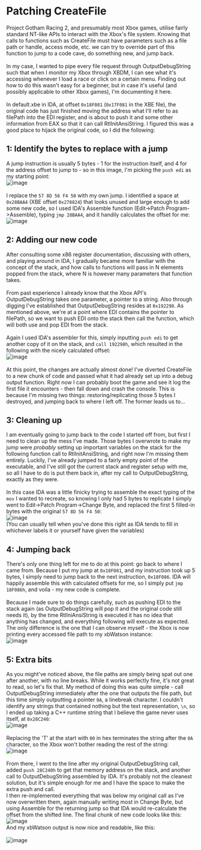 # Patching CreateFile
Project Gotham Racing 2, and presumably most Xbox games, utilise fairly standard NT-like APIs to interact with the Xbox's file system. Knowing that calls to functions such as CreateFile must have parameters such as a file path or handle, access mode, etc. we can try to override part of this function to jump to a code cave, do something new, and jump back.\
\
In my case, I wanted to pipe every file request through OutputDebugString such that when I monitor my Xbox through XBDM, I can see what it's accessing whenever I load a race or click on a certain menu. Finding out how to do this wasn't easy for a beginner, but in case it's useful (and possibly applicable to other Xbox games), I'm documenting it here.\
\
In default.xbe in IDA, at offset `0x18F081` (`0x17F081` in the XBE file), the original code has just finished moving the address what I'll refer to as filePath into the EDI register, and is about to push it and some other information from EAX so that it can call RtlInitAnsiString. I figured this was a good place to hijack the original code, so I did the following:
## 1: Identify the bytes to replace with a jump
A jump instruction is usually 5 bytes - 1 for the instruction itself, and 4 for the address offset to jump to - so in this image, I'm picking the `push edi` as my starting point:\
![image](https://github.com/AJB-Tech/PGR2Doc/assets/12451453/42bc7e8f-3744-4607-acb8-e010b0c33683)\
\
I replace the `57 8D 56 F4 50` with my own jump. I identified a space at `0x28BAA4` (XBE offset `0x278824`) that looks unused and large enough to add some new code, so I used IDA's Assemble function (Edit->Patch Program->Assemble), typing `jmp 28BAA4`, and it handily calculates the offset for me:\
![image](https://github.com/AJB-Tech/PGR2Doc/assets/12451453/638cde4e-4a43-44ba-9f81-46ae1218443a)

## 2: Adding our new code
After consulting some x86 register documentation, discussing with others, and playing around in IDA, I gradually became more familiar with the concept of the stack, and how calls to functions will pass in N elements popped from the stack, where N is however many parameters that function takes.\
\
From past experience I already know that the Xbox API's OutputDebugString takes one parameter, a pointer to a string. Also through digging I've established that OutputDebugString resides at `0x192298`. As mentioned above, we're at a point where EDI contains the pointer to filePath, so we want to push EDI onto the stack then call the function, which will both use and pop EDI from the stack.\
\
Again I used IDA's assembler for this, simply inputting `push edi` to get another copy of it on the stack, and `call 192298h`, which resulted in the following with the nicely calculated offset:\
![image](https://github.com/AJB-Tech/PGR2Doc/assets/12451453/975d72be-4ae2-4df0-9e70-f318b76e51b2)\
\
At this point, the changes are actually almost done! I've diverted CreateFile to a new chunk of code and passed what it had already set up into a debug output function. Right now I can probably boot the game and see it log the first file it encounters - then fall down and crash the console. This is because I'm missing two things: restoring/replicating those 5 bytes I destroyed, and jumping back to where I left off. The former leads us to...

## 3: Cleaning up
I am eventually going to jump back to the code I started off from, but first I need to clean up the mess I've made. Those bytes I overwrote to make my jump were _probably_ setting up important variables on the stack for the following function call to RtlInitAnsiString, and right now I'm missing them entirely. Luckily, I've already jumped to a fairly empty point of the executable, and I've still got the current stack and register setup with me, so all I have to do is put them back in, after my call to OutputDebugString, exactly as they were.\
\
In this case IDA was a little finicky trying to assemble the exact typing of the `mov` I wanted to recreate, so knowing I only had 5 bytes to replicate I simply went to Edit->Patch Program->Change Byte, and replaced the first 5 filled-in bytes with the original `57 8D 56 F4 50`:\
![image](https://github.com/AJB-Tech/PGR2Doc/assets/12451453/8dc9f073-66fb-480b-8b99-fc2b12788d41)\
(You can usually tell when you've done this right as IDA tends to fill in whichever labels it or yourself have given the variables)

## 4: Jumping back
There's only one thing left for me to do at this point: go back to where I came from. Because I put my jump at `0x18F081`, and my instruction took up 5 bytes, I simply need to jump back to the next instruction, `0x18F086`. IDA will happily assemble this with calculated offsets for me, so I simply put `jmp 18F086h`, and voila - my new code is complete.\
\
Because I made sure to do things carefully, such as pushing EDI to the stack again (as OutputDebugString will pop it and the original code still needs it), by the time RtlIniAnsiString is executed it has no idea that anything has changed, and everything following will execute as expected. The only difference is the one that I can observe myself - the Xbox is now printing every accessed file path to my xbWatson instance:\
![image](https://github.com/AJB-Tech/PGR2Doc/assets/12451453/e38bf84b-efff-475f-8db1-6f366a2c4ac7)

## 5: Extra bits
As you might've noticed above, the file paths are simply being spat out one after another, with no line breaks. While it works perfectly fine, it's not great to read, so let's fix that. My method of doing this was quite simple - call OutputDebugString immediately after the one that outputs the file path, but this time simply outputting a pointer `0A`, a linebreak character. I couldn't identify any strings that contained nothing but the text representation, `\n`, so I ended up taking a C++ runtime string that I believe the game never uses itself, at `0x28C240`:\
![image](https://github.com/AJB-Tech/PGR2Doc/assets/12451453/88bbe968-9b1b-4c0a-ad97-a3256a2c9837)\
\
Replacing the 'T' at the start with `00` in hex terminates the string after the `0A` character, so the Xbox won't bother reading the rest of the string:\
![image](https://github.com/AJB-Tech/PGR2Doc/assets/12451453/30db7b41-5b15-4a9c-8906-5340793888ee)\
\
From there, I went to the line after my original OutputDebugString call, added `push 28C240h` to get that memory address on the stack, and another call to OutputDebugString assembled by IDA. It's probably not the cleanest solution, but it's simple enough for me and I have the space to make the extra push and call.\
I then re-implemented everything that was below my original call as I've now overwritten them, again manually writing most in Change Byte, but using Assemble for the returning jump so that IDA would re-calculate the offset from the shifted line. The final chunk of new code looks like this:\
![image](https://github.com/AJB-Tech/PGR2Doc/assets/12451453/cf77d617-4443-4410-82db-e3d3f98e30e9)\
And my xbWatson output is now nice and readable, like this:\
\
![image](https://github.com/AJB-Tech/PGR2Doc/assets/12451453/1cb6aaf8-7c26-4587-ab56-f193b087d464)







